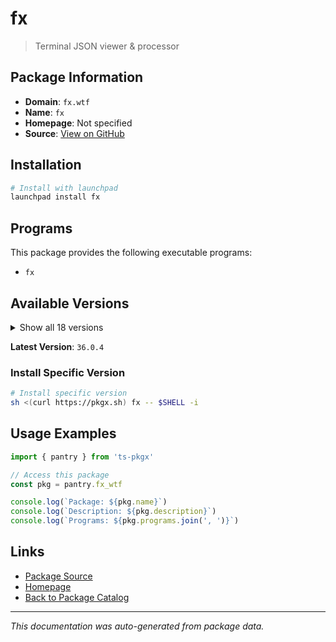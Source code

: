 # fx

> Terminal JSON viewer & processor

## Package Information

- **Domain**: `fx.wtf`
- **Name**: `fx`
- **Homepage**: Not specified
- **Source**: [View on GitHub](https://github.com/pkgxdev/pantry/tree/main/projects/fx.wtf/package.yml)

## Installation

```bash
# Install with launchpad
launchpad install fx
```

## Programs

This package provides the following executable programs:

- `fx`

## Available Versions

<details>
<summary>Show all 18 versions</summary>

- `36.0.4`, `36.0.3`, `36.0.2`, `36.0.1`, `36.0.0`
- `35.0.0`, `34.0.0`, `33.0.0`, `32.0.0`, `31.0.0`
- `30.2.0`, `30.1.1`, `30.1.0`, `30.0.3`, `30.0.2`
- `30.0.1`, `30.0.0`, `24.1.0`

</details>

**Latest Version**: `36.0.4`

### Install Specific Version

```bash
# Install specific version
sh <(curl https://pkgx.sh) fx -- $SHELL -i
```

## Usage Examples

```typescript
import { pantry } from 'ts-pkgx'

// Access this package
const pkg = pantry.fx_wtf

console.log(`Package: ${pkg.name}`)
console.log(`Description: ${pkg.description}`)
console.log(`Programs: ${pkg.programs.join(', ')}`)
```

## Links

- [Package Source](https://github.com/pkgxdev/pantry/tree/main/projects/fx.wtf/package.yml)
- [Homepage](#)
- [Back to Package Catalog](../package-catalog.md)

---

*This documentation was auto-generated from package data.*
